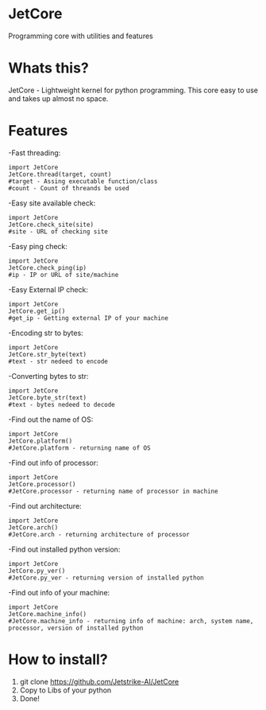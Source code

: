 # JetCore
Programming core with utilities and features

Whats this?
=
JetCore - Lightweight kernel for python programming.
This core easy to use and takes up almost no space.

Features
=
-Fast threading:

    import JetCore
    JetCore.thread(target, count)
    #target - Assing executable function/class
    #count - Count of threands be used
    
-Easy site available check:

    import JetCore
    JetCore.check_site(site)
    #site - URL of checking site

-Easy ping check:

    import JetCore
    JetCore.check_ping(ip)
    #ip - IP or URL of site/machine

-Easy External IP check:
    
    import JetCore
    JetCore.get_ip()
    #get_ip - Getting external IP of your machine
    
-Encoding str to bytes:

    import JetCore
    JetCore.str_byte(text)
    #text - str nedeed to encode
  
  
-Converting bytes to str:

    import JetCore
    JetCore.byte_str(text)
    #text - bytes nedeed to decode

-Find out the name of OS:

    import JetCore
    JetCore.platform()
    #JetCore.platform - returning name of OS
    
-Find out info of processor:

    import JetCore
    JetCore.processor()
    #JetCore.processor - returning name of processor in machine

-Find out architecture:

    import JetCore
    JetCore.arch()
    #JetCore.arch - returning architecture of processor

-Find out installed python version:

    import JetCore
    JetCore.py_ver()
    #JetCore.py_ver - returning version of installed python

-Find out info of your machine:

    import JetCore
    JetCore.machine_info()
    #JetCore.machine_info - returning info of machine: arch, system name, processor, version of installed python

How to install?
=
1) git clone https://github.com/Jetstrike-AI/JetCore
2) Copy to Libs of your python
3) Done!
